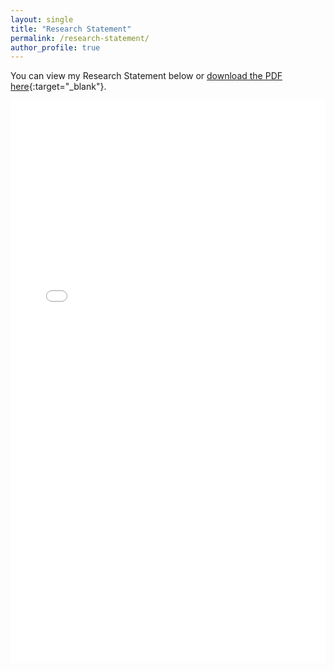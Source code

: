 ```yaml
---
layout: single
title: "Research Statement"
permalink: /research-statement/
author_profile: true
---
```


You can view my Research Statement below or [download the PDF here](/files/research_statement.pdf){:target="_blank"}.

<embed src="/files/research_statement.pdf" type="application/pdf" width="100%" height="900px" />
